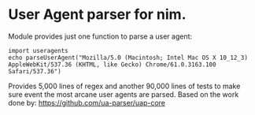 User Agent parser for nim.
==========================

Module provides just one function to parse a user agent:

```lang:nim
import useragents
echo parseUserAgent("Mozilla/5.0 (Macintosh; Intel Mac OS X 10_12_3) AppleWebKit/537.36 (KHTML, like Gecko) Chrome/61.0.3163.100 Safari/537.36")
```

Provides 5,000 lines of regex and another 90,000 lines of tests to make sure event the most arcane user agents are parsed.
Based on the work done by: https://github.com/ua-parser/uap-core
